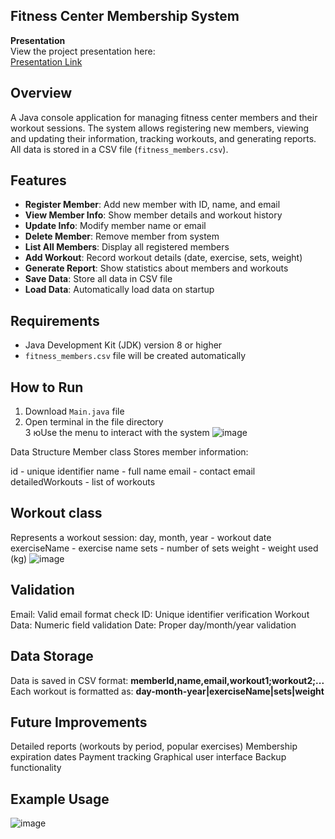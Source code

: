 ## Fitness Center Membership System 

 **Presentation**  
View the project presentation here:  
 [Presentation Link]([https://www.canva.com/design/YOUR_DESIGN/edit](https://www.canva.com/design/DAGnK5zSe7A/ffON9ASmgXTLB8xBlZe-KQ/edit?utm_content=DAGnK5zSe7A&utm_campaign=designshare&utm_medium=link2&utm_source=sharebutton))  

## Overview  

A Java console application for managing fitness center members and their workout sessions. The system allows registering new members, viewing and updating their information, tracking workouts, and generating reports. All data is stored in a CSV file (`fitness_members.csv`).  

## Features  

- **Register Member**: Add new member with ID, name, and email  
- **View Member Info**: Show member details and workout history  
- **Update Info**: Modify member name or email  
- **Delete Member**: Remove member from system  
- **List All Members**: Display all registered members  
- **Add Workout**: Record workout details (date, exercise, sets, weight)  
- **Generate Report**: Show statistics about members and workouts  
- **Save Data**: Store all data in CSV file  
- **Load Data**: Automatically load data on startup  

## Requirements  

- Java Development Kit (JDK) version 8 or higher  
- `fitness_members.csv` file will be created automatically  

## How to Run  

1. Download `Main.java` file  
2. Open terminal in the file directory  
3 юUse the menu to interact with the system
![image](https://github.com/user-attachments/assets/25250d03-1741-4f61-b3ea-4bd600c66487)


Data Structure
Member class
Stores member information:

id - unique identifier
name - full name
email - contact email
detailedWorkouts - list of workouts

## Workout class

Represents a workout session:
day, month, year - workout date
exerciseName - exercise name
sets - number of sets
weight - weight used (kg)
![image](https://github.com/user-attachments/assets/dcffa284-ceac-4372-a85f-f1dfd9cfe958)

## Validation

Email: Valid email format check
ID: Unique identifier verification
Workout Data: Numeric field validation
Date: Proper day/month/year validation

## Data Storage
Data is saved in CSV format:
 **memberId,name,email,workout1;workout2;...**  
Each workout is formatted as:
**day-month-year|exerciseName|sets|weight**  
## Future Improvements
Detailed reports (workouts by period, popular exercises)
Membership expiration dates
Payment tracking
Graphical user interface
Backup functionality
## Example Usage
![image](https://github.com/user-attachments/assets/fc9d8b8a-88f5-4301-97ca-010e50a2ea7e)



